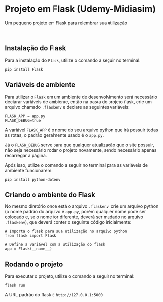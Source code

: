 # Projeto em Flask (Udemy-Midiasim)
Um pequeno projeto em Flask para relembrar sua utilização

<br>

## Instalação do Flask
Para a instalação do `Flask`, utilize o comando a seguir no terminal:
```
pip install Flask
```

## Variáveis de ambiente
Para utilizar o `Flask` em um ambiente de desenvolvimento será necessário declarar variáveis de ambiente, então na pasta do projeto flask, crie um arquivo chamado `.flaskenv` e declare as seguintes variáveis:
```
FLASK_APP = app.py
FLASK_DEBUG=true
```
A variável `FLASK_APP` é o nome do seu arquivo python que irá possuir todas as rotas, o padrão geralmente usado é o `app.py`.

Já o `FLASK_DEBUG` serve para que qualquer atualização que o site possuir, não seja necessário rodar o projeto novamente, sendo necessário apenas recarregar a página.

Após isso, utilize o comando a seguir no terminal para as variáveis de ambiente funcionarem:
```
pip install python-dotenv
```

## Criando o ambiente do Flask
No mesmo diretório onde está o arquivo `.flaskenv`, crie um arquivo python (o nome padrão do arquivo é `app.py`, porém qualquer nome pode ser colocado e, se o nome for diferente, deverá ser mudado no arquivo `.flaskenv`), que deverá conter o seguinte código inicialmente:
```
# Importa o flask para sua utilização no arquivo python
from flask import Flask

# Define a variável com a utilização do flask
app = Flask(__name__)
```

## Rodando o projeto
Para executar o projeto, utilize o comando a seguir no terminal:
```
flask run
```
A URL padrão do flask é `http://127.0.0.1:5000`
